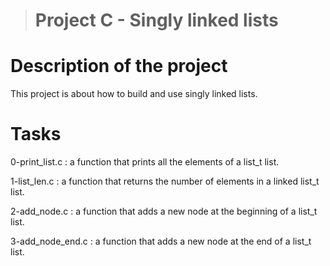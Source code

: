 > # Project C - Singly linked lists


# Description of the project

This project is about how to build and use singly linked lists.


# Tasks

0-print_list.c : a function that prints all the elements of a list_t list.

1-list_len.c : a function that returns the number of elements in a linked
list_t list.

2-add_node.c : a function that adds a new node at the beginning of a
list_t list.

3-add_node_end.c : a function that adds a new node at the end of a list_t list.
